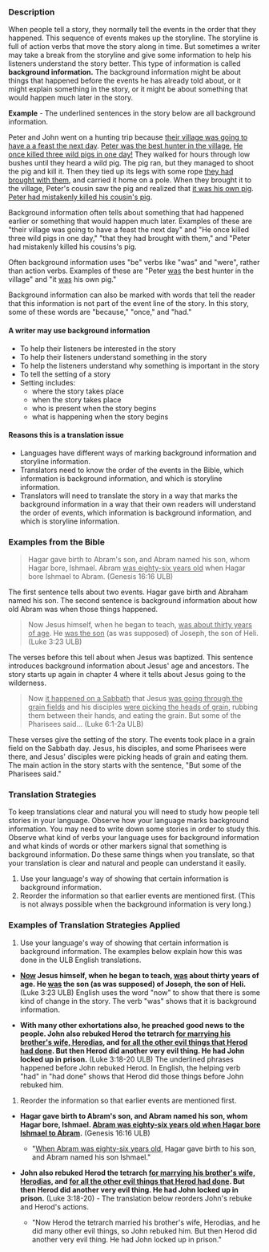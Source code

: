 

### Description

When people tell a story, they normally tell the events in the order that they happened. This sequence of events makes up the storyline. The storyline is full of action verbs that move the story along in time. But sometimes a writer may take a break from the storyline and give some information to help his listeners understand the story better. This type of information is called **background information.** The background information might be about things that happened before the events he has already told about, or it might explain something in the story, or it might be about something that would happen much later in the story.

**Example** - The underlined sentences in the story below are all background information.

Peter and John went on a hunting trip because <u>their village was going to have a a feast the next day</u>. <u>Peter was the best hunter in the village.</u> <u>He once killed three wild pigs in one day!</u> They walked for hours through low bushes until they heard a wild pig. The pig ran, but they managed to shoot the pig and kill it. Then they tied up its legs with some rope <u>they had brought with them</u>, and carried it home on a pole. When they brought it to the village, Peter's cousin saw the pig and realized that <u>it was his own pig</u>. <u>Peter had mistakenly killed his cousin's pig</u>.

Background information often tells about something that had happened earlier or something that would happen much later. Examples of these are "their village was going to have a feast the next day" and "He once killed three wild pigs in one day," "that they had brought with them," and "Peter had mistakenly killed his cousins's pig.

Often background information uses "be" verbs like "was" and "were", rather than action verbs. Examples of these are "Peter <u>was</u> the best hunter in the village" and "it <u>was</u> his own pig."

Background information can also be marked with words that tell the reader that this information is not part of the event line of the story. In this story, some of these words are "because," "once," and "had."

#### A writer may use background information

* To help their listeners be interested in the story
* To help their listeners understand something in the story
* To help the listeners understand why something is important in the story
* To tell the setting of a story
* Setting includes:
  * where the story takes place
  * when the story takes place
  * who is present when the story begins
  * what is happening when the story begins

#### Reasons this is a translation issue

* Languages have different ways of marking background information and storyline information.
* Translators need to know the order of the events in the Bible, which information is background information, and which is storyline information.
* Translators will need to translate the story in a way that marks the background information in a way that their own readers will understand the order of events, which information is background information, and which is storyline information.

### Examples from the Bible

>Hagar gave birth to Abram's son, and Abram named his son, whom Hagar bore, Ishmael. Abram <u>was eighty-six years old</u> when Hagar bore Ishmael to Abram.  (Genesis 16:16 ULB)

The first sentence tells about two events. Hagar gave birth and Abraham named his son. The second sentence is background information about how old Abram was when those things happened.

>Now Jesus himself, when he began to teach, <u>was about thirty years of age</u>. He <u>was the son</u> (as was supposed) of Joseph, the son of Heli.   (Luke 3:23 ULB)

The verses before this tell about when Jesus was baptized. This sentence introduces background information about Jesus' age and ancestors. The story starts up again in chapter 4 where it tells about Jesus going to the wilderness.

>Now <u>it happened on a Sabbath</u> that Jesus <u>was going through the grain fields</u> and his disciples <u>were picking the heads of grain</u>, rubbing them between their hands, and eating the grain. But some of the Pharisees said... (Luke 6:1-2a ULB)

These verses give the setting of the story. The events took place in a grain field on the Sabbath day. Jesus, his disciples, and some Pharisees were there, and Jesus' disciples were picking heads of grain and eating them. The main action in the story starts with the sentence, "But some of the Pharisees said."

### Translation Strategies

To keep translations clear and natural you will need to study how people tell stories in your language. Observe how your language marks background information. You may need to write down some stories in order to study this. Observe what kind of verbs your language uses for background information and what kinds of words or other markers signal that something is background information. Do these same things when you translate, so that your translation is clear and natural and people can understand it easily.

1. Use your language's way of showing that certain information is background information.
1. Reorder the information so that earlier events are mentioned first.  (This is not always possible when the background information is very long.)

### Examples of Translation Strategies Applied

1. Use your language's way of showing that certain information is background information. The examples below explain how this was done in the ULB English translations.

* **<u>Now</u> Jesus himself, when he began to teach, <u>was</u> about thirty years of age. He <u>was</u> the son (as was supposed) of Joseph, the son of Heli.** (Luke 3:23 ULB) English uses the word "now" to show that there is some kind of change in the story. The verb "was" shows that it is background information.

* **With many other exhortations also, he preached good news to the people. John also rebuked Herod the tetrarch <u>for marrying his brother's wife, Herodias</u>, and <u>for all the other evil things that Herod had done</u>. But then Herod did another very evil thing. He had John locked up in prison.**  (Luke 3:18-20 ULB) The underlined phrases happened before John rebuked Herod. In English, the helping verb "had" in "had done" shows that Herod did those things before John rebuked him.

1. Reorder the information so that earlier events are mentioned first.

* **Hagar gave birth to Abram's son, and Abram named his son, whom Hagar bore, Ishmael. <u>Abram was eighty-six years old when Hagar bore Ishmael to Abram</u>.** (Genesis 16:16 ULB)
  * "<u>When Abram was eighty-six years old</u>, Hagar gave birth to his son, and Abram named his son Ishmael."

* **John also rebuked Herod the tetrarch <u>for marrying his brother's wife, Herodias</u>, and <u>for all the other evil things that Herod had done</u>. But then Herod did another very evil thing. He had John locked up in prison.**  (Luke 3:18-20) -  The translation below reorders John's rebuke and Herod's actions.
  * "Now Herod the tetrarch married his brother's wife, Herodias, and he did many other evil things, so John rebuked him. But then Herod did another very evil thing. He had John locked up in prison."

